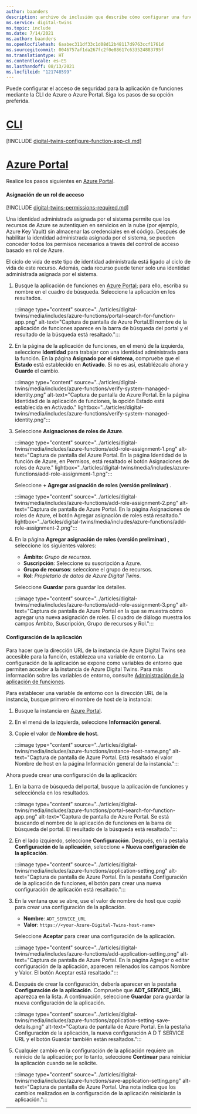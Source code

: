 ```yaml
---
author: baanders
description: archivo de inclusión que describe cómo configurar una función de Azure para que funcione con Azure Digital Twins
ms.service: digital-twins
ms.topic: include
ms.date: 7/14/2021
ms.author: baanders
ms.openlocfilehash: 6aabec311df33c1d08d12b48117d9763ccf1761d
ms.sourcegitcommit: 0046757af1da267fc2f0e88617c633524883795f
ms.translationtype: HT
ms.contentlocale: es-ES
ms.lasthandoff: 08/13/2021
ms.locfileid: "121748599"
---
```

Puede configurar el acceso de seguridad para la aplicación de funciones mediante la CLI de Azure o Azure Portal. Siga los pasos de su opción preferida.

# <a name="cli"></a>[CLI](#tab/cli)

[!INCLUDE [digital-twins-configure-function-app-cli.md](digital-twins-configure-function-app-cli.md)]

# <a name="azure-portal"></a>[Azure Portal](#tab/portal)

Realice los pasos siguientes en [Azure Portal](https://portal.azure.com/).

#### <a name="assign-an-access-role"></a>Asignación de un rol de acceso

[!INCLUDE [digital-twins-permissions-required.md](digital-twins-permissions-required.md)]

Una identidad administrada asignada por el sistema permite que los recursos de Azure se autentiquen en servicios en la nube (por ejemplo, Azure Key Vault) sin almacenar las credenciales en el código. Después de habilitar la identidad administrada asignada por el sistema, se pueden conceder todos los permisos necesarios a través del control de acceso basado en rol de Azure. 

El ciclo de vida de este tipo de identidad administrada está ligado al ciclo de vida de este recurso. Además, cada recurso puede tener solo una identidad administrada asignada por el sistema.

1. Busque la aplicación de funciones en [Azure Portal](https://portal.azure.com/); para ello, escriba su nombre en el cuadro de búsqueda. Seleccione la aplicación en los resultados. 

    :::image type="content" source="../articles/digital-twins/media/includes/azure-functions/portal-search-for-function-app.png" alt-text="Captura de pantalla de Azure Portal.El nombre de la aplicación de funciones aparece en la barra de búsqueda del portal y el resultado de la búsqueda está resaltado.":::

1. En la página de la aplicación de funciones, en el menú de la izquierda, seleccione __Identidad__ para trabajar con una identidad administrada para la función. En la página __Asignado por el sistema__, compruebe que el __Estado__ está establecido en **Activado**. Si no es así, establézcalo ahora y **Guarde** el cambio.

    :::image type="content" source="../articles/digital-twins/media/includes/azure-functions/verify-system-managed-identity.png" alt-text="Captura de pantalla de Azure Portal. En la página Identidad de la aplicación de funciones, la opción Estado está establecida en Activado." lightbox="../articles/digital-twins/media/includes/azure-functions/verify-system-managed-identity.png":::

1. Seleccione __Asignaciones de roles de Azure__.

    :::image type="content" source="../articles/digital-twins/media/includes/azure-functions/add-role-assignment-1.png" alt-text="Captura de pantalla del Azure Portal. En la página Identidad de la función de Azure, en Permisos, está resaltado el botón Asignaciones de roles de Azure." lightbox="../articles/digital-twins/media/includes/azure-functions/add-role-assignment-1.png":::

    Seleccione __+ Agregar asignación de roles (versión preliminar)__ .

    :::image type="content" source="../articles/digital-twins/media/includes/azure-functions/add-role-assignment-2.png" alt-text="Captura de pantalla de Azure Portal. En la página Asignaciones de roles de Azure, el botón Agregar asignación de roles está resaltado." lightbox="../articles/digital-twins/media/includes/azure-functions/add-role-assignment-2.png":::

1. En la página __Agregar asignación de roles (versión preliminar)__ , seleccione los siguientes valores:

    * **Ámbito**: _Grupo de recursos_.
    * **Suscripción**: Seleccione su suscripción a Azure.
    * **Grupo de recursos**: seleccione el grupo de recursos.
    * **Rol**: _Propietario de datos de Azure Digital Twins_.

    Seleccione __Guardar__ para guardar los detalles.

    :::image type="content" source="../articles/digital-twins/media/includes/azure-functions/add-role-assignment-3.png" alt-text="Captura de pantalla de Azure Portal en la que se muestra cómo agregar una nueva asignación de roles. El cuadro de diálogo muestra los campos Ámbito, Suscripción, Grupo de recursos y Rol.":::

#### <a name="configure-application-settings"></a>Configuración de la aplicación

Para hacer que la dirección URL de la instancia de Azure Digital Twins sea accesible para la función, establezca una variable de entorno. La configuración de la aplicación se expone como variables de entorno que permiten acceder a la instancia de Azure Digital Twins. Para más información sobre las variables de entorno, consulte [Administración de la aplicación de funciones](../articles/azure-functions/functions-how-to-use-azure-function-app-settings.md?tabs=portal). 

Para establecer una variable de entorno con la dirección URL de la instancia, busque primero el nombre de host de la instancia: 

1. Busque la instancia en [Azure Portal](https://portal.azure.com). 
1. En el menú de la izquierda, seleccione __Información general__. 
1. Copie el valor de __Nombre de host__.

    :::image type="content" source="../articles/digital-twins/media/includes/azure-functions/instance-host-name.png" alt-text="Captura de pantalla de Azure Portal. Está resaltado el valor Nombre de host en la página Información general de la instancia.":::

Ahora puede crear una configuración de la aplicación:

1. En la barra de búsqueda del portal, busque la aplicación de funciones y selecciónela en los resultados.

    :::image type="content" source="../articles/digital-twins/media/includes/azure-functions/portal-search-for-function-app.png" alt-text="Captura de pantalla de Azure Portal. Se está buscando el nombre de la aplicación de funciones en la barra de búsqueda del portal. El resultado de la búsqueda está resaltado.":::

1. En el lado izquierdo, seleccione __Configuración__. Después, en la pestaña __Configuración de la aplicación__, seleccione __+ Nueva configuración de la aplicación__.

    :::image type="content" source="../articles/digital-twins/media/includes/azure-functions/application-setting.png" alt-text="Captura de pantalla de Azure Portal. En la pestaña Configuración de la aplicación de funciones, el botón para crear una nueva configuración de aplicación está resaltado.":::

1. En la ventana que se abre, use el valor de nombre de host que copió para crear una configuración de la aplicación.
    * **Nombre**: `ADT_SERVICE_URL`
    * **Valor**: `https://<your-Azure-Digital-Twins-host-name>`
    
    Seleccione __Aceptar__ para crear una configuración de la aplicación.
    
    :::image type="content" source="../articles/digital-twins/media/includes/azure-functions/add-application-setting.png" alt-text="Captura de pantalla de Azure Portal. En la página Agregar o editar configuración de la aplicación, aparecen rellenados los campos Nombre y Valor. El botón Aceptar está resaltado.":::

1. Después de crear la configuración, debería aparecer en la pestaña __Configuración de la aplicación__. Compruebe que **ADT_SERVICE_URL** aparezca en la lista. A continuación, seleccione __Guardar__ para guardar la nueva configuración de la aplicación.

    :::image type="content" source="../articles/digital-twins/media/includes/azure-functions/application-setting-save-details.png" alt-text="Captura de pantalla de Azure Portal. En la pestaña Configuración de la aplicación, la nueva configuración A D T SERVICE URL y el botón Guardar también están resaltados.":::

1. Cualquier cambio en la configuración de la aplicación requiere un reinicio de la aplicación; por lo tanto, seleccione __Continuar__ para reiniciar la aplicación cuando se le solicite.

    :::image type="content" source="../articles/digital-twins/media/includes/azure-functions/save-application-setting.png" alt-text="Captura de pantalla de Azure Portal. Una nota indica que los cambios realizados en la configuración de la aplicación reiniciarán la aplicación.":::

---
